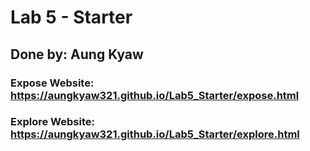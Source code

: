 # Lab 5 - Starter
## Done by: Aung Kyaw
### Expose Website: https://aungkyaw321.github.io/Lab5_Starter/expose.html
### Explore Website: https://aungkyaw321.github.io/Lab5_Starter/explore.html
